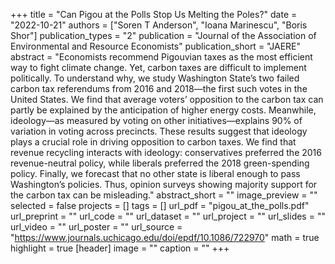 +++
title = "Can Pigou at the Polls Stop Us Melting the Poles?"
date = "2022-10-21"
authors = ["Soren T Anderson", "Ioana Marinescu", "Boris Shor"]
publication_types = "2"
publication = "Journal of the Association of Environmental and Resource Economists"
publication_short = "JAERE"
abstract = "Economists recommend Pigouvian taxes as the most efficient way to fight climate change. Yet, carbon taxes are difficult to implement politically. To understand why, we study Washington State’s two failed carbon tax referendums from 2016 and 2018—the first such votes in the United States. We find that average voters’ opposition to the carbon tax can partly be explained by the anticipation of higher energy costs. Meanwhile, ideology—as measured by voting on other initiatives—explains 90% of variation in voting across precincts. These results suggest that ideology plays a crucial role in driving opposition to carbon taxes. We find that revenue recycling interacts with ideology: conservatives preferred the 2016 revenue-neutral policy, while liberals preferred the 2018 green-spending policy. Finally, we forecast that no other state is liberal enough to pass Washington’s policies. Thus, opinion surveys showing majority support for the carbon tax can be misleading."
abstract_short = ""
image_preview = ""
selected = false
projects = []
tags = []
url_pdf = "pigou_at_the_polls.pdf"
url_preprint = ""
url_code = ""
url_dataset = ""
url_project = ""
url_slides = ""
url_video = ""
url_poster = ""
url_source = "https://www.journals.uchicago.edu/doi/epdf/10.1086/722970"
math = true
highlight = true
[header]
image = ""
caption = ""
+++

